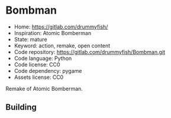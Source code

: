 # Bombman

- Home: https://gitlab.com/drummyfish/
- Inspiration: Atomic Bomberman
- State: mature
- Keyword: action, remake, open content
- Code repository: https://gitlab.com/drummyfish/Bombman.git
- Code language: Python
- Code license: CC0
- Code dependency: pygame
- Assets license: CC0

Remake of Atomic Bomberman.

## Building
